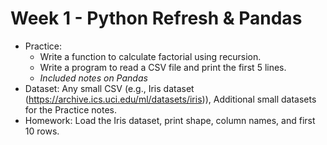 # Week 1 - Python Refresh & Pandas
- Practice:
    - Write a function to calculate factorial using recursion.
    - Write a program to read a CSV file and print the first 5 lines.
    - *Included notes on Pandas*
- Dataset: Any small CSV (e.g., Iris dataset (https://archive.ics.uci.edu/ml/datasets/iris)), Additional small datasets for the Practice notes.
- Homework: Load the Iris dataset, print shape, column names, and first 10 rows.